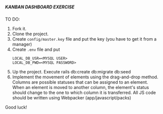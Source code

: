##### KANBAN DASHBOARD EXERCISE

TO DO:

1. Fork it.
2. Clone the project.
3. Create `config/master.key` file and put the key (you have to get it from a manager)
4. Create `.env` file and put
    ```
    LOCAL_DB_USR=<MYSQL USER>
    LOCAL_DB_PWD=<MYSQL PASSWORD>
5. Up the project. Execute rails db:create db:migrate db:seed
6. Implement the movement of elements using the drag-and-drop method. Columns are possible statuses that can be assigned to an element. When an element is moved to another column, the element's status should change to the one to which column it is transferred. All JS code should be written using Webpacker (app/javascript/packs)

Good luck!
